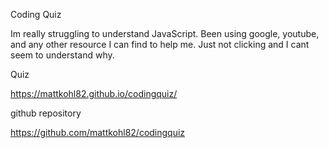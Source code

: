 Coding Quiz

Im really struggling to understand JavaScript. Been using google, youtube, and any other resource I can find to help me. Just not clicking and I cant seem to understand why. 

Quiz


https://mattkohl82.github.io/codingquiz/

github repository

https://github.com/mattkohl82/codingquiz
